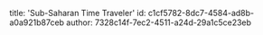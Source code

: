 title: 'Sub-Saharan Time Traveler'
id: c1cf5782-8dc7-4584-ad8b-a0a921b87ceb
author: 7328c14f-7ec2-4511-a24d-29a1c5ce23eb
